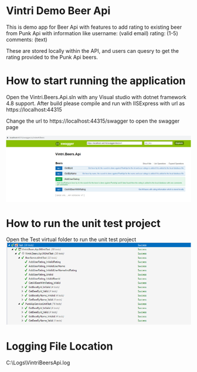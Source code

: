# Vintri Demo Beer Api

This is demo app for Beer Api with features to add rating to existing beer from Punk Api with information like
username: (valid email)
rating: (1-5)
comments: (text)

These are stored locally within the API, and users can quesry to get the rating provided to the Punk Api beers.

# How to start running the application

Open the Vintri.Beers.Api.sln with any Visual studio with dotnet framework 4.8 support.
After build please compile and run with IISExpress with url as
https://localhost:44315

Change the url to https://localhost:44315/swagger to open the swagger page

![Alt text](ApiSwaggerImage.PNG?raw=true "Api Swagger")

# How to run the unit test project

Open the Test virtual folder to run the unit test project
![Alt text](ApiUnitTestImage.PNG?raw=true "Unit Test Api")

# Logging File Location

C:\Logs\VintriBeersApi.log

